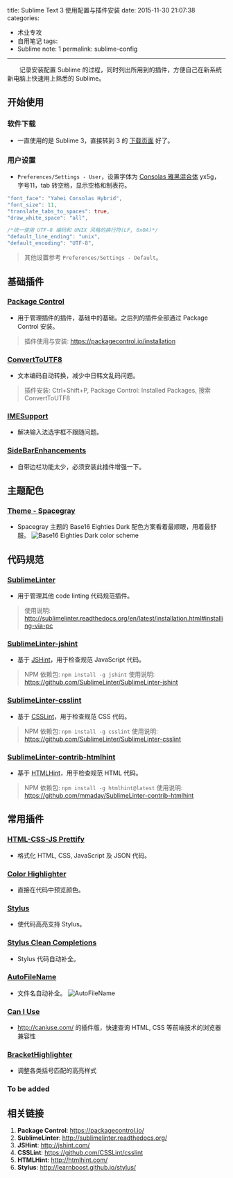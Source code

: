 title: Sublime Text 3 使用配置与插件安装
date: 2015-11-30 21:07:38
categories:
- 术业专攻
- 自用笔记
tags:
- Sublime
note: 1
permalink: sublime-config
---

　　记录安装配置 Sublime 的过程，同时列出所用到的插件，方便自己在新系统新电脑上快速用上熟悉的 Sublime。 

<!-- more -->

## 开始使用

### 软件下载
- 一直使用的是 Sublime 3，直接转到 3 的 [下载页面](http://www.sublimetext.com/3) 好了。

### 用户设置
- `Preferences/Settings - User`，设置字体为 [Consolas 雅黑混合体](http://pan.baidu.com/s/1mglgkSK) yx5g，字号11，tab 转空格，显示空格和制表符。

``` actionscript
"font_face": "Yahei Consolas Hybrid",
"font_size": 11,
"translate_tabs_to_spaces": true,
"draw_white_space": "all",

/*统一使用 UTF-8 编码和 UNIX 风格的换行符(LF, 0x0A)*/
"default_line_ending": "unix",
"default_encoding": "UTF-8",
```

> 其他设置参考 `Preferences/Settings - Default`。

## 基础插件

### [Package Control](https://packagecontrol.io/)
- 用于管理插件的插件，基础中的基础。之后列的插件全部通过 Package Control 安装。
> 插件使用与安装: <https://packagecontrol.io/installation>

### [Convert​To​UTF8](https://packagecontrol.io/packages/ConvertToUTF8)
- 文本编码自动转换，减少中日韩文乱码问题。
> 插件安装: Ctrl+Shift+P, Package Control: Installed Packages, 搜索 Convert​To​UTF8

### [IMESupport](https://packagecontrol.io/packages/IMESupport)
- 解决输入法选字框不跟随问题。

### [Side​Bar​Enhancements](https://packagecontrol.io/packages/SideBarEnhancements)
- 自带边栏功能太少，必须安装此插件增强一下。

## 主题配色
### [Theme - Spacegray](https://packagecontrol.io/packages/Theme%20-%20Spacegray)
- Spacegray 主题的 Base16 Eighties Dark 配色方案看着最顺眼，用着最舒服。
![Base16 Eighties Dark color scheme](/resources/Base16-Eighties-Dark.jpg)

## 代码规范

### [Sublime​Linter](https://packagecontrol.io/packages/SublimeLinter)
- 用于管理其他 code linting 代码规范插件。
> 使用说明: http://sublimelinter.readthedocs.org/en/latest/installation.html#installing-via-pc

### [Sublime​Linter-jshint](https://packagecontrol.io/packages/SublimeLinter-jshint)
- 基于 [JSHint](http://jshint.com/)，用于检查规范 JavaScript 代码。
> NPM 依赖包: `npm install -g jshint`
> 使用说明: https://github.com/SublimeLinter/SublimeLinter-jshint

### [Sublime​Linter-csslint](https://packagecontrol.io/packages/SublimeLinter-csslint)
- 基于 [CSSLint](https://github.com/CSSLint/csslint)，用于检查规范 CSS 代码。
> NPM 依赖包: `npm install -g csslint`
> 使用说明: https://github.com/SublimeLinter/SublimeLinter-csslint

### [Sublime​Linter-contrib-htmlhint](https://packagecontrol.io/packages/SublimeLinter-contrib-htmlhint)
- 基于 [HTMLHint](http://htmlhint.com/)，用于检查规范 HTML 代码。
> NPM 依赖包: `npm install -g htmlhint@latest`
> 使用说明: https://github.com/mmaday/SublimeLinter-contrib-htmlhint

## 常用插件
### [HTML-CSS-JS Prettify](https://packagecontrol.io/packages/HTML-CSS-JS%20Prettify)
- 格式化 HTML, CSS, JavaScript 及 JSON 代码。

### [Color Highlighter](https://packagecontrol.io/packages/Color%20Highlighter)
- 直接在代码中预览颜色。

### [Stylus](https://packagecontrol.io/packages/Stylus)
- 使代码高亮支持 Stylus。

### [Stylus Clean Completions](https://packagecontrol.io/packages/Stylus%20Clean%20Completions)
- Stylus 代码自动补全。

### [AutoFileName](https://packagecontrol.io/packages/AutoFileName)
- 文件名自动补全。
![AutoFileName](/resources/autofilename.png)

### [Can I Use](https://packagecontrol.io/packages/Can%20I%20Use)
- http://caniuse.com/ 的插件版，快速查询 HTML, CSS 等前端技术的浏览器兼容性

### [BracketHighlighter](https://packagecontrol.io/packages/BracketHighlighter)
- 调整各类括号匹配的高亮样式

### To be added

## 相关链接
1. **Package Control**: <https://packagecontrol.io/>
1. **SublimeLinter**: <http://sublimelinter.readthedocs.org/>
1. **JSHint**: <http://jshint.com/>
1. **CSSLint**: <https://github.com/CSSLint/csslint>
1. **HTMLHint**: <http://htmlhint.com/>
1. **Stylus**: <http://learnboost.github.io/stylus/>
